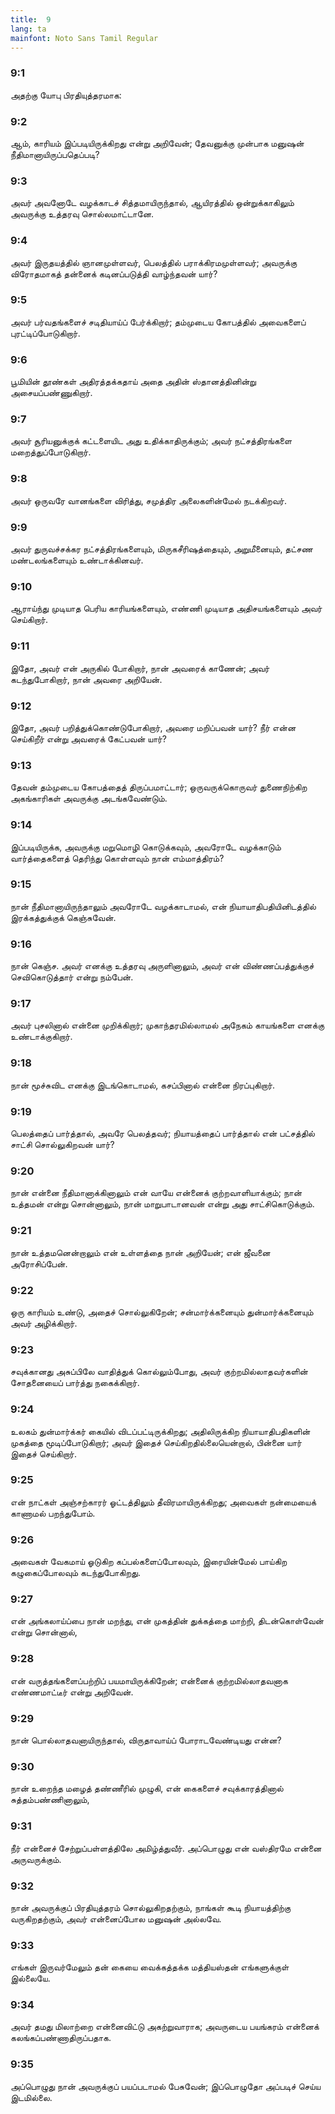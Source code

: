 ```yaml
---
title:  9
lang: ta
mainfont: Noto Sans Tamil Regular
---
```


###  9:1

அதற்கு யோபு பிரதியுத்தரமாக:

###  9:2

ஆம், காரியம் இப்படியிருக்கிறது என்று அறிவேன்; தேவனுக்கு முன்பாக மனுஷன் நீதிமானாயிருப்பதெப்படி?

###  9:3

அவர் அவனோடே வழக்காடச் சித்தமாயிருந்தால், ஆயிரத்தில் ஒன்றுக்காகிலும் அவருக்கு உத்தரவு சொல்லமாட்டானே.

###  9:4

அவர் இருதயத்தில் ஞானமுள்ளவர், பெலத்தில் பராக்கிரமமுள்ளவர்; அவருக்கு விரோதமாகத் தன்னைக் கடினப்படுத்தி வாழ்ந்தவன் யார்?

###  9:5

அவர் பர்வதங்களைச் சடிதியாய்ப் பேர்க்கிறார்; தம்முடைய கோபத்தில் அவைகளைப் புரட்டிப்போடுகிறார்.

###  9:6

பூமியின் தூண்கள் அதிரத்தக்கதாய் அதை அதின் ஸ்தானத்தினின்று அசையப்பண்ணுகிறார்.

###  9:7

அவர் சூரியனுக்குக் கட்டளையிட அது உதிக்காதிருக்கும்; அவர் நட்சத்திரங்களை மறைத்துப்போடுகிறார்.

###  9:8

அவர் ஒருவரே வானங்களை விரித்து, சமுத்திர அலைகளின்மேல் நடக்கிறவர்.

###  9:9

அவர் துருவச்சக்கர நட்சத்திரங்களையும், மிருகசீரிஷத்தையும், அறுமீனையும், தட்சண மண்டலங்களையும் உண்டாக்கினவர்.

###  9:10

ஆராய்ந்து முடியாத பெரிய காரியங்களையும், எண்ணி முடியாத அதிசயங்களையும் அவர் செய்கிறார்.

###  9:11

இதோ, அவர் என் அருகில் போகிறார், நான் அவரைக் காணேன்; அவர் கடந்துபோகிறார், நான் அவரை அறியேன்.

###  9:12

இதோ, அவர் பறித்துக்கொண்டுபோகிறார், அவரை மறிப்பவன் யார்? நீர் என்ன செய்கிறீர் என்று அவரைக் கேட்பவன் யார்?

###  9:13

தேவன் தம்முடைய கோபத்தைத் திருப்பமாட்டார்; ஒருவருக்கொருவர் துணைநிற்கிற அகங்காரிகள் அவருக்கு அடங்கவேண்டும்.

###  9:14

இப்படியிருக்க, அவருக்கு மறுமொழி கொடுக்கவும், அவரோடே வழக்காடும் வார்த்தைகளைத் தெரிந்து கொள்ளவும் நான் எம்மாத்திரம்?

###  9:15

நான் நீதிமானாயிருந்தாலும் அவரோடே வழக்காடாமல், என் நியாயாதிபதியினிடத்தில் இரக்கத்துக்குக் கெஞ்சுவேன்.

###  9:16

நான் கெஞ்ச. அவர் எனக்கு உத்தரவு அருளினாலும், அவர் என் விண்ணப்பத்துக்குச் செவிகொடுத்தார் என்று நம்பேன்.

###  9:17

அவர் புசலினால் என்னை முறிக்கிறார்; முகாந்தரமில்லாமல் அநேகம் காயங்களை எனக்கு உண்டாக்குகிறார்.

###  9:18

நான் மூச்சுவிட எனக்கு இடங்கொடாமல், கசப்பினால் என்னை நிரப்புகிறார்.

###  9:19

பெலத்தைப் பார்த்தால், அவரே பெலத்தவர்; நியாயத்தைப் பார்த்தால் என் பட்சத்தில் சாட்சி சொல்லுகிறவன் யார்?

###  9:20

நான் என்னை நீதிமானாக்கினாலும் என் வாயே என்னைக் குற்றவாளியாக்கும்; நான் உத்தமன் என்று சொன்னாலும், நான் மாறுபாடானவன் என்று அது சாட்சிகொடுக்கும்.

###  9:21

நான் உத்தமனென்றாலும் என் உள்ளத்தை நான் அறியேன்; என் ஜீவனை அரோசிப்பேன்.

###  9:22

ஒரு காரியம் உண்டு, அதைச் சொல்லுகிறேன்; சன்மார்க்கனையும் துன்மார்க்கனையும் அவர் அழிக்கிறார்.

###  9:23

சவுக்கானது அசுப்பிலே வாதித்துக் கொல்லும்போது, அவர் குற்றமில்லாதவர்களின் சோதனையைப் பார்த்து நகைக்கிறார்.

###  9:24

உலகம் துன்மார்க்கர் கையில் விடப்பட்டிருக்கிறது; அதிலிருக்கிற நியாயாதிபதிகளின் முகத்தை மூடிப்போடுகிறார்; அவர் இதைச் செய்கிறதில்லையென்றால், பின்னை யார் இதைச் செய்கிறார்.

###  9:25

என் நாட்கள் அஞ்சற்காரர் ஓட்டத்திலும் தீவிரமாயிருக்கிறது; அவைகள் நன்மையைக் காணாமல் பறந்துபோம்.

###  9:26

அவைகள் வேகமாய் ஓடுகிற கப்பல்களைப்போலவும், இரையின்மேல் பாய்கிற கழுகைப்போலவும் கடந்துபோகிறது.

###  9:27

என் அங்கலாய்ப்பை நான் மறந்து, என் முகத்தின் துக்கத்தை மாற்றி, திடன்கொள்வேன் என்று சொன்னால்,

###  9:28

என் வருத்தங்களைப்பற்றிப் பயமாயிருக்கிறேன்; என்னைக் குற்றமில்லாதவனாக எண்ணமாட்டீர் என்று அறிவேன்.

###  9:29

நான் பொல்லாதவனாயிருந்தால், விருதாவாய்ப் போராடவேண்டியது என்ன?

###  9:30

நான் உறைந்த மழைத் தண்ணீரில் முழுகி, என் கைகளைச் சவுக்காரத்தினால் சுத்தம்பண்ணினாலும்,

###  9:31

நீர் என்னைச் சேற்றுப்பள்ளத்திலே அமிழ்த்துவீர். அப்பொழுது என் வஸ்திரமே என்னை அருவருக்கும்.

###  9:32

நான் அவருக்குப் பிரதியுத்தரம் சொல்லுகிறதற்கும், நாங்கள் கூடி நியாயத்திற்கு வருகிறதற்கும், அவர் என்னைப்போல மனுஷன் அல்லவே.

###  9:33

எங்கள் இருவர்மேலும் தன் கையை வைக்கத்தக்க மத்தியஸ்தன் எங்களுக்குள் இல்லையே.

###  9:34

அவர் தமது மிலாற்றை என்னைவிட்டு அகற்றுவாராக; அவருடைய பயங்கரம் என்னைக் கலங்கப்பண்ணாதிருப்பதாக.

###  9:35

அப்பொழுது நான் அவருக்குப் பயப்படாமல் பேசுவேன்; இப்பொழுதோ அப்படிச் செய்ய இடமில்லை.

